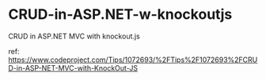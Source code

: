 # CRUD-in-ASP.NET-w-knockoutjs
CRUD in ASP.NET MVC with knockout.js

ref: https://www.codeproject.com/Tips/1072693/%2FTips%2F1072693%2FCRUD-in-ASP-NET-MVC-with-KnockOut-JS
